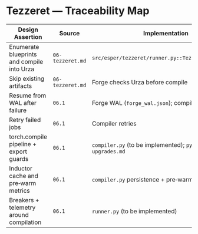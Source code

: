 # Tezzeret — Traceability Map

| Design Assertion | Source | Implementation | Tests |
| --- | --- | --- | --- |
| Enumerate blueprints and compile into Urza | `06-tezzeret.md` | `src/esper/tezzeret/runner.py::TezzeretForge.run()` | `tests/tezzeret/test_runner.py::test_forge_compiles_catalog` |
| Skip existing artifacts | `06-tezzeret.md` | Forge checks Urza before compile | `tests/tezzeret/test_runner.py::test_forge_skips_existing` |
| Resume from WAL after failure | `06.1` | Forge WAL (`forge_wal.json`); compiler WAL | `tests/tezzeret/test_runner.py::test_forge_resumes_from_wal` |
| Retry failed jobs | `06.1` | Compiler retries | `tests/tezzeret/test_runner.py::test_forge_retries_failed_job` |
| torch.compile pipeline + export guards | `06.1` | `compiler.py` (to be implemented); `pytorch-2.8-upgrades.md` | — |
| Inductor cache and pre‑warm metrics | `06.1` | `compiler.py` persistence + pre‑warm | — |
| Breakers + telemetry around compilation | `06.1` | `runner.py` (to be implemented) | — |
